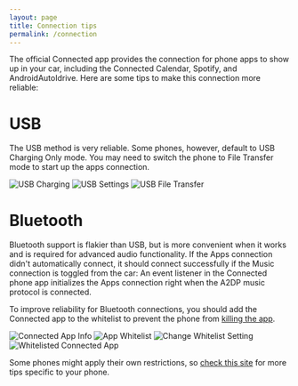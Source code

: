 ```yaml
---
layout: page
title: Connection tips
permalink: /connection
---
```


The official Connected app provides the connection for phone apps to show up in your car, including the Connected Calendar, Spotify, and AndroidAutoIdrive. Here are some tips to make this connection more reliable:

# USB

The USB method is very reliable. Some phones, however, default to USB Charging Only mode. You may need to switch the phone to File Transfer mode to start up the apps connection.

![USB Charging](images/usb-charging.png)
![USB Settings](images/usb-charging2.png)
![USB File Transfer](images/usb-transfer.png)

# Bluetooth

Bluetooth support is flakier than USB, but is more convenient when it works and is required for advanced audio functionality. If the Apps connection didn't automatically connect, it should connect successfully if the Music connection is toggled from the car: An event listener in the Connected phone app initializes the Apps connection right when the A2DP music protocol is connected.

To improve reliability for Bluetooth connections, you should add the Connected app to the whitelist to prevent the phone from [killing the app](https://dontkillmyapp.com/).

![Connected App Info](images/memory-killing.png)
![App Whitelist](images/memory-applist.png)
![Change Whitelist Setting](images/memory-choose.png)
![Whitelisted Connected App](images/memory-success.png)

Some phones might apply their own restrictions, so [check this site](https://dontkillmyapp.com/) for more tips specific to your phone.
